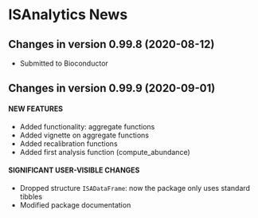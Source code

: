 # ISAnalytics News

## Changes in version 0.99.8 (2020-08-12)
* Submitted to Bioconductor

## Changes in version 0.99.9 (2020-09-01)

#### NEW FEATURES

* Added functionality: aggregate functions
* Added vignette on aggregate functions
* Added recalibration functions
* Added first analysis function (compute_abundance)

#### SIGNIFICANT USER-VISIBLE CHANGES

* Dropped structure `ISADataFrame`: now the package only uses standard tibbles
* Modified package documentation

